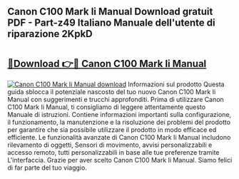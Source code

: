 ## Canon C100 Mark Ii Manual Download gratuit PDF - Part-z49 Italiano Manuale dell'utente di riparazione 2KpkD

# <h2><a href="http://dfapi1.blite.top/?on=Canon+C100+Mark+Ii+Manual">🔗Download 👉🔴 Canon C100 Mark Ii Manual</a></h2>

[![Canon C100 Mark Ii Manual download](https://i.imgur.com/lujVjoI.png)](http://dfapi1.blite.top/?on=Canon+C100+Mark+Ii+Manual)
Informazioni sul prodotto Questa guida sblocca il potenziale nascosto del tuo nuovo Canon C100 Mark Ii Manual con suggerimenti e trucchi approfonditi. Prima di utilizzare Canon C100 Mark Ii Manual, ti consigliamo di leggere attentamente questo Manuale di istruzioni. Contiene informazioni importanti sulla configurazione, il funzionamento, la manutenzione e la risoluzione dei problemi del prodotto per garantire che sia possibile utilizzare il prodotto in modo efficace ed efficiente. Le funzionalità avanzate di Canon C100 Mark Ii Manual includono rilevamento di oggetti, Sensori di movimento, avvisi personalizzabili e accesso remoto, tutti personalizzabili in base alle tue preferenze tramite L'interfaccia. Grazie per aver scelto Canon C100 Mark Ii Manual. Siamo felici di far parte del tuo viaggio.
